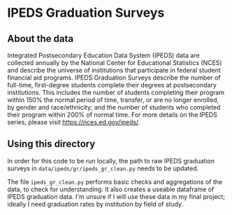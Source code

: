 # IPEDS Graduation Surveys

## About the data

Integrated Postsecondary Education Data System (IPEDS) data are collected annually by the National Center for Educational Statistics (NCES) and describe the universe of institutions that participate in federal student financial aid programs. 
IPEDS Graduation Surveys describe the number of full-time, first-degree students complete their degrees at postsecondary institutions.
This includes the number of students completing their program within 150% the normal period of time, transfer, or are no longer enrolled, by gender and race/ethnicity;
and the number of students who completed their program within 200% of normal time. 
For more details on the IPEDS series, please visit https://nces.ed.gov/ipeds/.

## Using this directory

In order for this code to be run locally, the path to raw IPEDS graduation surveys in `data/ipeds/gr/ipeds_gr_clean.py` needs to be updated.

The file `ipeds_gr_clean.py` performs basic checks and aggregations of the data, to check for understanding. It also creates a useable dataframe of IPEDS graduation data. 
I'm unsure if I will use these data in my final project; ideally I need graduation rates by institution by field of study. 

